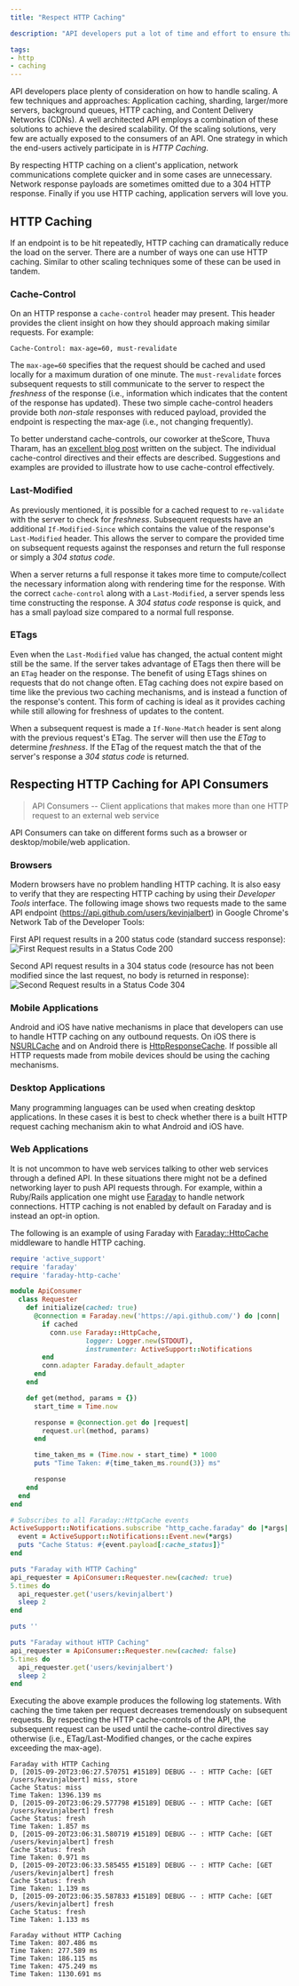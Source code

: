 ```yaml
---
title: "Respect HTTP Caching"

description: "API developers put a lot of time and effort to ensure that their API can scale. One effective way to mitigate load is to use HTTP caching. As developers we need to respect HTTP caching to not waste efforts."

tags:
- http
- caching
---
```


API developers place plenty of consideration on how to handle scaling. A few techniques and approaches: Application caching, sharding, larger/more servers, background queues, HTTP caching, and Content Delivery Networks (CDNs). A well architected API employs a combination of these solutions to achieve the desired scalability. Of the scaling solutions, very few are actually exposed to the consumers of an API. One strategy in which the end-users actively participate in is *HTTP Caching*.

By respecting HTTP caching on a client's application, network communications complete quicker and in some cases are unnecessary. Network response payloads are sometimes omitted due to a 304 HTTP response. Finally if you use HTTP caching, application servers will love you.

## HTTP Caching
If an endpoint is to be hit repeatedly, HTTP caching can dramatically reduce the load on the server. There are a number of ways one can use HTTP caching. Similar to other scaling techniques some of these can be used in tandem.

### Cache-Control
On an HTTP response a `cache-control` header may present. This header provides the client insight on how they should approach making similar requests. For example:

    Cache-Control: max-age=60, must-revalidate

The `max-age=60` specifies that the request should be cached and used locally for a maximum duration of one minute. The `must-revalidate` forces subsequent requests to still communicate to the server to respect the *freshness* of the response (i.e., information which indicates that the content of the response has updated). These two simple cache-control headers provide both *non-stale* responses with reduced payload, provided the endpoint is respecting the max-age (i.e., not changing frequently).

To better understand cache-controls, our coworker at theScore, Thuva Tharam, has an [excellent blog post](http://techblog.thescore.com/2014/11/19/are-your-cache-control-directives-doing-what-they-are-supposed-to-do/) written on the subject. The individual cache-control directives and their effects are described. Suggestions and examples are provided to illustrate how to use cache-control effectively.

### Last-Modified
As previously mentioned, it is possible for a cached request to `re-validate` with the server to check for *freshness*. Subsequent requests have an additional `If-Modified-Since` which contains the value of the response's `Last-Modified` header. This allows the server to compare the provided time on subsequent requests against the responses and return the full response or simply a *304 status code*.

When a server returns a full response it takes more time to compute/collect the necessary information along with rendering time for the response. With the correct `cache-control` along with a `Last-Modified`, a server spends less time constructing the response. A *304 status code* response is quick, and has a small payload size compared to a normal full response.

### ETags
Even when the `Last-Modified` value has changed, the actual content might still be the same. If the server takes advantage of ETags then there will be an `ETag` header on the response. The benefit of using ETags shines on requests that do not change often. ETag caching does not expire based on time like the previous two caching mechanisms, and is instead a function of the response's content. This form of caching is ideal as it provides caching while still allowing for freshness of updates to the content.

When a subsequent request is made a `If-None-Match` header is sent along with the previous request's ETag. The server will then use the *ETag* to determine *freshness*. If the ETag of the request match the that of the server's response a *304 status code* is returned.

## Respecting HTTP Caching for API Consumers
> API Consumers -- Client applications that makes more than one HTTP request to an external web service

API Consumers can take on different forms such as a browser or desktop/mobile/web application.

### Browsers
Modern browsers have no problem handling HTTP caching. It is also easy to verify that they are respecting HTTP caching by using their *Developer Tools* interface. The following image shows two requests made to the same API endpoint (https://api.github.com/users/kevinjalbert) in Google Chrome's Network Tab of the Developer Tools:

First API request results in a 200 status code (standard success response):
![First Request results in a Status Code 200](/images/2015-09-24-respect-http-caching/200-status-code-chrome.png)

Second API request results in a 304 status code (resource has not been modified since the last request, no body is returned in response):
![Second Request results in a Status Code 304](/images/2015-09-24-respect-http-caching/304-status-code-chrome.png)

### Mobile Applications
Android and iOS have native mechanisms in place that developers can use to handle HTTP caching on any outbound requests. On iOS there is [NSURLCache](https://developer.apple.com/library/mac/documentation/Cocoa/Reference/Foundation/Classes/NSURLCache_Class/index.html#//apple_ref/occ/cl/NSURLCache) and on Android there is [HttpResponseCache](http://developer.android.com/reference/android/net/http/HttpResponseCache.html). If possible all HTTP requests made from mobile devices should be using the caching mechanisms.

### Desktop Applications
Many programming languages can be used when creating desktop applications. In these cases it is best to check whether there is a built HTTP request caching mechanism akin to what Android and iOS have.

### Web Applications
It is not uncommon to have web services talking to other web services through a defined API. In these situations there might not be a defined networking layer to push API requests through. For example, within a Ruby/Rails application one might use [Faraday](https://github.com/lostisland/faraday) to handle network connections. HTTP caching is not enabled by default on Faraday and is instead an opt-in option.

The following is an example of using Faraday with [Faraday::HttpCache](https://github.com/plataformatec/faraday-http-cache) middleware to handle HTTP caching.

```ruby
require 'active_support'
require 'faraday'
require 'faraday-http-cache'

module ApiConsumer
  class Requester
    def initialize(cached: true)
      @connection = Faraday.new('https://api.github.com/') do |conn|
        if cached
          conn.use Faraday::HttpCache,
                   logger: Logger.new(STDOUT),
                   instrumenter: ActiveSupport::Notifications
        end
        conn.adapter Faraday.default_adapter
      end
    end

    def get(method, params = {})
      start_time = Time.now

      response = @connection.get do |request|
        request.url(method, params)
      end

      time_taken_ms = (Time.now - start_time) * 1000
      puts "Time Taken: #{time_taken_ms.round(3)} ms"

      response
    end
  end
end

# Subscribes to all Faraday::HttpCache events
ActiveSupport::Notifications.subscribe "http_cache.faraday" do |*args|
  event = ActiveSupport::Notifications::Event.new(*args)
  puts "Cache Status: #{event.payload[:cache_status]}"
end

puts "Faraday with HTTP Caching"
api_requester = ApiConsumer::Requester.new(cached: true)
5.times do
  api_requester.get('users/kevinjalbert')
  sleep 2
end

puts ''

puts "Faraday without HTTP Caching"
api_requester = ApiConsumer::Requester.new(cached: false)
5.times do
  api_requester.get('users/kevinjalbert')
  sleep 2
end
```

Executing the above example produces the following log statements. With caching the time taken per request decreases tremendously on subsequent requests. By respecting the HTTP cache-controls of the API, the subsequent request can be used until the cache-control directives say otherwise (i.e., ETag/Last-Modified changes, or the cache expires exceeding the max-age).

```
Faraday with HTTP Caching
D, [2015-09-20T23:06:27.570751 #15189] DEBUG -- : HTTP Cache: [GET /users/kevinjalbert] miss, store
Cache Status: miss
Time Taken: 1396.139 ms
D, [2015-09-20T23:06:29.577798 #15189] DEBUG -- : HTTP Cache: [GET /users/kevinjalbert] fresh
Cache Status: fresh
Time Taken: 1.857 ms
D, [2015-09-20T23:06:31.580719 #15189] DEBUG -- : HTTP Cache: [GET /users/kevinjalbert] fresh
Cache Status: fresh
Time Taken: 0.971 ms
D, [2015-09-20T23:06:33.585455 #15189] DEBUG -- : HTTP Cache: [GET /users/kevinjalbert] fresh
Cache Status: fresh
Time Taken: 1.139 ms
D, [2015-09-20T23:06:35.587833 #15189] DEBUG -- : HTTP Cache: [GET /users/kevinjalbert] fresh
Cache Status: fresh
Time Taken: 1.133 ms

Faraday without HTTP Caching
Time Taken: 807.486 ms
Time Taken: 277.589 ms
Time Taken: 186.115 ms
Time Taken: 475.249 ms
Time Taken: 1130.691 ms
```
